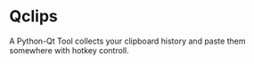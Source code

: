 # Qclips
A Python-Qt Tool collects your clipboard history and paste them somewhere with hotkey controll.
